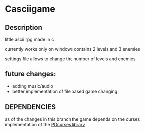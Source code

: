 # Casciigame
## Description ##
little ascii rpg made in c

currently works only on windows
contains 2 levels and 3 enemies

settings file allows to change the number of levels and enemies

## future changes: ##
 * adding music/audio
 * better implementation of file based game changing

## DEPENDENCIES ##
as of the changes in this branch the game depends on the curses implementation
of the [PDcurses library](https://pdcurses.sourceforge.io/index.html)
